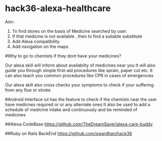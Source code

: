 # hack36-alexa-healthcare
Aim-
1. To find stores on the basis of Medicine searched by user.
2. If that medicine is not available , then to find a suitable substitute
3. Add Alexa compatibility
4. Add navigation on the maps




#Why to go to chemists if they dont have your medicines?

Our alexa skill will inform about availabilty of medicines near you
It will also guide you through simple first-aid procedures like sprain,
paper cut etc.
It can also teach you common procedures like CPR in cases of emergencies
 
Our alexa skill also cross checks your symptoms to check if your suffering from any
flue or stroke

#Android Interface
iut has the feature to check if the chemists near the user have medicnes required or
or any alternate ones
It also be used to add a schedule of medicine intake and continuously
and be reminded of medicines

##Alexa CodeBase
https://github.com/TheDreamSaver/alexa-care-buddy

##Ruby on Rails BackEnd
https://github.com/swardhan/hack36
